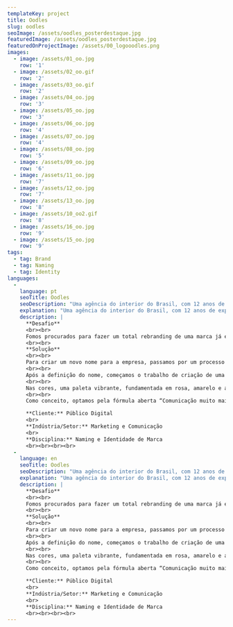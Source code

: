 ```yaml
---
templateKey: project
title: Oodles
slug: oodles
seoImage: /assets/oodles_posterdestaque.jpg
featuredImage: /assets/oodles_posterdestaque.jpg
featuredOnProjectImage: /assets/00_logooodles.png
images:
  - image: /assets/01_oo.jpg
    row: '1'
  - image: /assets/02_oo.gif
    row: '2'
  - image: /assets/03_oo.gif
    row: '2'
  - image: /assets/04_oo.jpg
    row: '3'
  - image: /assets/05_oo.jpg
    row: '3'
  - image: /assets/06_oo.jpg
    row: '4'
  - image: /assets/07_oo.jpg
    row: '4'
  - image: /assets/08_oo.jpg
    row: '5'
  - image: /assets/09_oo.jpg
    row: '6'
  - image: /assets/11_oo.jpg
    row: '7'
  - image: /assets/12_oo.jpg
    row: '7'
  - image: /assets/13_oo.jpg
    row: '8'
  - image: /assets/10_oo2.gif
    row: '8'
  - image: /assets/16_oo.jpg
    row: '9'
  - image: /assets/15_oo.jpg
    row: '9'
tags:
  - tag: Brand
  - tag: Naming
  - tag: Identity
languages:
  - 
    language: pt
    seoTitle: Oodles
    seoDescription: "Uma agência do interior do Brasil, com 12 anos de experiência, buscando um rebranding ousado, que mostrasse sua essência full-service."
    explanation: "Uma agência do interior do Brasil, com 12 anos de experiência, buscando um rebranding ousado, que mostrasse sua essência full-service."
    description: |
      **Desafio**
      <br><br>
      Fomos procurados para fazer um total rebranding de uma marca já estabelecida no mercado local de Jaraguá do Sul, Santa Catarina, Brasil. A Publico Digital atuava como produtora de sites e agência digital e buscava se estabelecer como uma empresa full service, que pudesse atender seus clientes para além de suas necessidades digitais. O processo envolvia a mudança do nome da empresa e a divisão dela em duas frentes, com duas marcas: uma dedicada à produção de tecnologia e outra especializada em comunicação e publicidade.
      <br><br>
      **Solução**
      <br><br>
      Para criar um novo nome para a empresa, passamos por um processo de brainstorm coletivo, procurando inspiração da equipe criativa e diretoria e levantando os principais pontos fortes e metas a serem alcançadas. Após algumas rodadas de discussão e sugestões, foi sugerido e aprovado o nome Oodles, que em língua inglesa significa uma grande quantidade, um “tantão”. Esse nome, além de positivo e divertido em sua pronúncia e escrita, trazia em si a ideia de multiplicidade, que é o foco de trabalho nesse novo momento de vida da agência. Ele também moderniza o approach de comunicação, que anteriormente estava muito datado na dicotomia digital vs. físico. O nome Publico Digital ainda cabe bem à empresa de tecnologia, que tem seu foco na produção de produtos digitais, e sua presença dá conforto aos clientes que usam a empresa para esses serviços, mas não cabe para a comunicação 360o presente na realidade da Oodles hoje.
      <br><br>
      Após a definição do nome, começamos o trabalho de criação de uma marca. Optamos pelo minimalismo, desejado também pelo cliente em sua comunicação. Um type bem escolhido, que reforça os arredondados dos “os” duplos no início do nome. Além disso, a utilização de caixa baixa na marca reforça os arredondados da maioria das letras, criando como uma corrente, apenas alongada no “d” e no “l”.
      <br><br>
      Nas cores, uma paleta vibrante, fundamentada em rosa, amarelo e azul, muito sólidas em suas aplicações. A utilização do próprio nome como linha para a construção de formas completa a comunicação e contrasta nas criações. Isso traz modernidade, reforça a ideia de multiplicidade, pela repetição do nome.
      <br><br>
      Como conceito, optamos pela fórmula aberta “Comunicação muito mais”, que conversa com o significado do nome e pode se desdobrar em diferentes adjetivos que ampliem a comunicação desejada no momento. Assim, podemos ter “comunicação muito mais envolvente, inteligente, integrada etc.” Esse conceito foi pensado para durar e reforçar a comunicação no tempo, variando minimamente conforme o momento.

      **Cliente:** Público Digital
      <br>
      **Indústria/Setor:** Marketing e Comunicação
      <br>
      **Disciplina:** Naming e Identidade de Marca
      <br><br><br><br>
  -
    language: en
    seoTitle: Oodles
    seoDescription: "Uma agência do interior do Brasil, com 12 anos de experiência, buscando um rebranding ousado, que mostrasse sua essência full-service."
    explanation: "Uma agência do interior do Brasil, com 12 anos de experiência, buscando um rebranding ousado, que mostrasse sua essência full-service."
    description: |
      **Desafio**
      <br><br>
      Fomos procurados para fazer um total rebranding de uma marca já estabelecida no mercado local de Jaraguá do Sul, Santa Catarina, Brasil. A Publico Digital atuava como produtora de sites e agência digital e buscava se estabelecer como uma empresa full service, que pudesse atender seus clientes para além de suas necessidades digitais. O processo envolvia a mudança do nome da empresa e a divisão dela em duas frentes, com duas marcas: uma dedicada à produção de tecnologia e outra especializada em comunicação e publicidade.
      <br><br>
      **Solução**
      <br><br>
      Para criar um novo nome para a empresa, passamos por um processo de brainstorm coletivo, procurando inspiração da equipe criativa e diretoria e levantando os principais pontos fortes e metas a serem alcançadas. Após algumas rodadas de discussão e sugestões, foi sugerido e aprovado o nome Oodles, que em língua inglesa significa uma grande quantidade, um “tantão”. Esse nome, além de positivo e divertido em sua pronúncia e escrita, trazia em si a ideia de multiplicidade, que é o foco de trabalho nesse novo momento de vida da agência. Ele também moderniza o approach de comunicação, que anteriormente estava muito datado na dicotomia digital vs. físico. O nome Publico Digital ainda cabe bem à empresa de tecnologia, que tem seu foco na produção de produtos digitais, e sua presença dá conforto aos clientes que usam a empresa para esses serviços, mas não cabe para a comunicação 360o presente na realidade da Oodles hoje.
      <br><br>
      Após a definição do nome, começamos o trabalho de criação de uma marca. Optamos pelo minimalismo, desejado também pelo cliente em sua comunicação. Um type bem escolhido, que reforça os arredondados dos “os” duplos no início do nome. Além disso, a utilização de caixa baixa na marca reforça os arredondados da maioria das letras, criando como uma corrente, apenas alongada no “d” e no “l”.
      <br><br>
      Nas cores, uma paleta vibrante, fundamentada em rosa, amarelo e azul, muito sólidas em suas aplicações. A utilização do próprio nome como linha para a construção de formas completa a comunicação e contrasta nas criações. Isso traz modernidade, reforça a ideia de multiplicidade, pela repetição do nome.
      <br><br>
      Como conceito, optamos pela fórmula aberta “Comunicação muito mais”, que conversa com o significado do nome e pode se desdobrar em diferentes adjetivos que ampliem a comunicação desejada no momento. Assim, podemos ter “comunicação muito mais envolvente, inteligente, integrada etc.” Esse conceito foi pensado para durar e reforçar a comunicação no tempo, variando minimamente conforme o momento.

      **Cliente:** Público Digital
      <br>
      **Indústria/Setor:** Marketing e Comunicação
      <br>
      **Disciplina:** Naming e Identidade de Marca
      <br><br><br><br>
---
```

